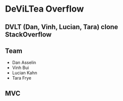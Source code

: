 # DeViLTea Overflow
## DVLT (Dan, Vinh, Lucian, Tara) clone StackOverflow

## Team
* Dan Asselin
* Vinh Bui
* Lucian Kahn
* Tara Frye

## MVC
